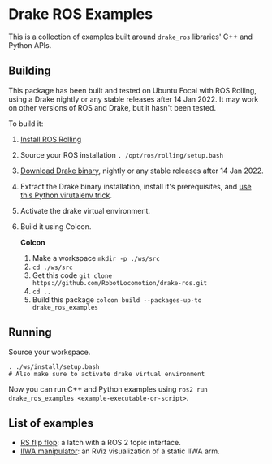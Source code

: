 # Drake ROS Examples

This is a collection of examples built around `drake_ros` libraries' C++ and Python APIs.

## Building

This package has been built and tested on Ubuntu Focal with ROS Rolling, using a Drake nightly or any stable releases after 14 Jan 2022.
It may work on other versions of ROS and Drake, but it hasn't been tested.

To build it:

1. [Install ROS Rolling](https://index.ros.org/doc/ros2/Installation/Rolling/)
1. Source your ROS installation `. /opt/ros/rolling/setup.bash`
1. [Download Drake binary](https://drake.mit.edu/from_binary.html), nightly or any stable releases after 14 Jan 2022.
1. Extract the Drake binary installation, install it's prerequisites, and [use this Python virutalenv trick](https://drake.mit.edu/from_binary.html).
1. Activate the drake virtual environment.
1. Build it using Colcon.
    
    **Colcon**
    1. Make a workspace `mkdir -p ./ws/src`
    1. `cd ./ws/src`
    1. Get this code `git clone https://github.com/RobotLocomotion/drake-ros.git`
    1. `cd ..`
    1. Build this package `colcon build --packages-up-to drake_ros_examples`
    
## Running

Source your workspace.

```
. ./ws/install/setup.bash
# Also make sure to activate drake virtual environment
```

  Now you can run C++ and Python examples using `ros2 run drake_ros_examples <example-executable-or-script>`.

## List of examples

- [RS flip flop](./examples/rs_flip_flop): a latch with a ROS 2 topic interface.
- [IIWA manipulator](./examples/iiwa_manipulator): an RViz visualization of a static IIWA arm.
